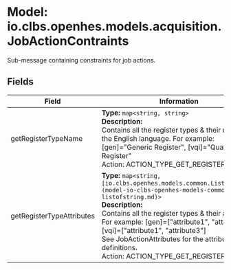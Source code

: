 # Model: io.clbs.openhes.models.acquisition.JobActionContraints

Sub-message containing constraints for job actions.

## Fields

| Field | Information |
| --- | --- |
| getRegisterTypeName | <b>Type:</b> `map<string, string>`<br><b>Description:</b><br>Contains all the register types & their names in the English language. For example: [gen]="Generic Register", [vqi]="Quality VQI Register"<br> Action: ACTION_TYPE_GET_REGISTER |
| getRegisterTypeAttributes | <b>Type:</b> `map<string, [io.clbs.openhes.models.common.ListOfString](model-io-clbs-openhes-models-common-listofstring.md)>`<br><b>Description:</b><br>Contains all the register types & their attributes. For example: [gen]=["attribute1", "attribute2"], [vqi]=["attribute1", "attribute3"]<br> See JobActionAttributes for the attribute definitions.<br> Action: ACTION_TYPE_GET_REGISTER |


